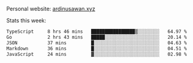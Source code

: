 Personal website: [ardinusawan.xyz](https://ardinusawan.xyz)

Stats this week:
<!--START_SECTION:waka-->

```txt
TypeScript     8 hrs 46 mins   ████████████████▒░░░░░░░░   64.97 %
Go             2 hrs 43 mins   █████░░░░░░░░░░░░░░░░░░░░   20.14 %
JSON           37 mins         █░░░░░░░░░░░░░░░░░░░░░░░░   04.63 %
Markdown       36 mins         █░░░░░░░░░░░░░░░░░░░░░░░░   04.51 %
JavaScript     24 mins         ▓░░░░░░░░░░░░░░░░░░░░░░░░   02.98 %
```

<!--END_SECTION:waka-->
